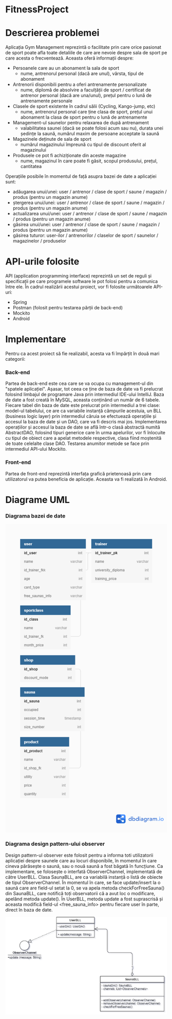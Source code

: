 # FitnessProject

# Descrierea problemei
Aplicația Gym Management reprezintă o facilitate prin care orice pasionat de sport poate afla toate detaliile de care are nevoie despre sala de sport pe care acesta o frecventează. Aceasta oferă informații despre:

- Persoanele care au un abonament la sala de sport 
  - nume, antrenorul personal (dacă are unul), vârsta, tipul de abonament
- Antrenorii disponibili pentru a oferi antrenamente personalizate
  - nume, diplomă de absolvire a faculțății de sport / certificat de antrenor personal (dacă are una/unul), prețul pentru o lună de antrenamente personale
- Clasele de sport existente în cadrul sălii (Cycling, Kango-jump, etc)
  - nume, antrenorul personal care ține clasa de sport, prețul unui abonament la clasa de sport pentru o lună de antrenamente
- Management-ul saunelor pentru relaxarea de după antrenament
  - valabilitatea saunei (dacă se poate folosi acum sau nu), durata unei ședințe la saună, numărul maxim de persoane acceptate la saună
- Magazinele deținute de sala de sport
  - numărul magazinului împreună cu tipul de discount oferit al magazinului
- Produsele ce pot fi achiziționate din aceste magazine
  - nume, magazinul în care poate fi găsit, scopul produsului, prețul, cantitatea

Operațiile posibile în momentul de față asupra bazei de date a aplicației sunt:

- adăugarea unui/unei: user / antrenor / clase de sport / saune / magazin / produs (pentru un magazin anume)
- ștergerea unui/unei: user / antrenor / clase de sport / saune / magazin / produs (pentru un magazin anume)
- actualizarea unui/unei: user / antrenor / clase de sport / saune / magazin / produs (pentru un magazin anume)
- găsirea unui/unei: user / antrenor / clase de sport / saune / magazin / produs (pentru un magazin anume)
- găsirea tuturor: user-ilor / antrenorilor / claselor de sport / saunelor / magazinelor / produselor

# API-urile folosite
API (application programming interface) reprezintă un set de reguli și specificații pe care programele software le pot folosi pentru a comunica între ele.
În cadrul realizării acestui proiect, vor fi folosite următoarele API-uri:
- Spring
- Postman (folosit pentru testarea părții de back-end)
- Mockito
- Android 

# Implementare
Pentru ca acest proiect să fie realizabil, acesta va fi împărțit în două mari categorii:
### Back-end
Partea de back-end este cea care se va ocupa cu management-ul din "spatele aplicației". Așasar, tot ceea ce ține de baza de date va fi prelucrat folosind limbajul de programare Java prin intermediul IDE-ului IntelliJ.
Baza de date a fost creată în MySQL, aceasta conținând un număr de 6 tabele.
Fiecare tabel din baza de date este prelucrat prin intermediul a trei clase: model-ul tabelului, ce are ca variabile instanță câmpurile acestuia, un BLL (business logic layer) prin intermediul căruia se efectuează operațiile și accesul la baza de date și un DAO, care va fi descris mai jos.
Implementarea operațiilor și accesul la baza de date se află într-o clasă abstractă numită AbstractDAO, folosind tipuri generice care în urma apelurilor, vor fi înlocuite cu tipul de obiect care a apelat metodele respective, clasa fiind moștenită de toate celelalte clase DAO.
Testarea anumitor metode se face prin intermediul API-ului Mockito.
### Front-end
Partea de front-end reprezintă interfața grafică prietenoasă prin care utilizatorul va putea beneficia de aplicație. Aceasta va fi realizată în Android.

# Diagrame UML
### Diagrama bazei de date
![Database image](Untitled.png)

### Diagrama design pattern-ului observer

Design pattern-ul observer este folosit pentru a informa toti utilizatorii aplicației despre saunele care au locuri disponibile, în momentul în care cineva părăsește o saună, sau o nouă saună a fost băgată în funcțiune. 
Ca implementare, se folosește o interfată ObserverChannel, implementată de către UserBLL. Clasa SaunaBLL, are ca variabilă instanță o listă de obiecte de tipul ObserverChannel. În momentul în care, se face update/insert la o saună care are field-ul <occupied> setat la  0, se va apela metoda checkForFreeSauna() din SaunaBLL, care notifică toți observatorii că a avut loc o modificare, apelând metoda update(). În UserBLL, metoda update a fost suprascrisă și aceasta modifică field-ul <free_sauna_info> pentru fiecare user în parte, direct în baza de date.
  
![Observer image](Observer.png)
